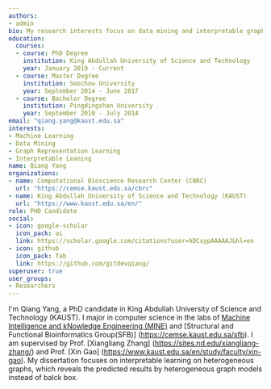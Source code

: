 ```yaml
---
authors:
- admin
bio: My research interests focus on data mining and interpretable graph learning.
education:
  courses:
  - course: PhD Degree
    institution: King Abdullah University of Science and Technology
    year: January 2019 - Current
  - course: Master Degree
    institution: Soochow University
    year: September 2014 - June 2017
  - course: Bachelor Degree
    institution: Pingdingshan University
    year: September 2010 - July 2014
email: "qiang.yang@kaust.edu.sa"
interests:
- Machine Learning
- Data Mining
- Graph Representation Learning
- Interpretable Leaning
name: Qiang Yang
organizations:
- name: Computational Bioscience Research Center (CBRC)
  url: "https://cemse.kaust.edu.sa/cbrc"
- name: King Abdullah University of Science and Technology (KAUST)
  url: "https://www.kaust.edu.sa/en/"
role: PHD Candidate
social:
- icon: google-scholar
  icon_pack: ai
  link: https://scholar.google.com/citations?user=hDCsypAAAAAJ&hl=en
- icon: github
  icon_pack: fab
  link: https://github.com/gitdevqiang/
superuser: true
user_groups:
- Researchers
---
```


I'm Qiang Yang, a PhD candidate in King Abdullah University of Science and Technology (KAUST). I major in computer science in the labs of [Machine Intelligence and kNowledge Engineering (MINE)](https://sites.nd.edu/xiangliang-zhang/) and [Structural and Functional Bioinformatics Group(SFB)] (https://cemse.kaust.edu.sa/sfb). I am supervised by Prof. [Xiangliang Zhang] (https://sites.nd.edu/xiangliang-zhang/) and Prof. [Xin Gao] (https://www.kaust.edu.sa/en/study/faculty/xin-gao). My dissertation focuses on interpretable learning on heterogeneous graphs, which reveals the predicted results by heterogeneous graph models instead of balck box.




